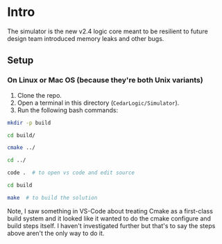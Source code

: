 # Intro

The simulator is the new v2.4 logic core meant to be resilient to future design team introduced memory leaks and other bugs.

## Setup

### On Linux or Mac OS (because they're both Unix variants)

1. Clone the repo.
2. Open a terminal in this directory (`CedarLogic/Simulator`).
3. Run the following bash commands:

```bash
mkdir -p build

cd build/

cmake ../

cd ../

code .  # to open vs code and edit source

cd build

make  # to build the solution
```

Note, I saw something in VS-Code about treating Cmake as a first-class build system and it looked like it wanted to do the cmake configure and build
steps itself. I haven't investigated further but that's to say the steps above aren't the only way to do it.

